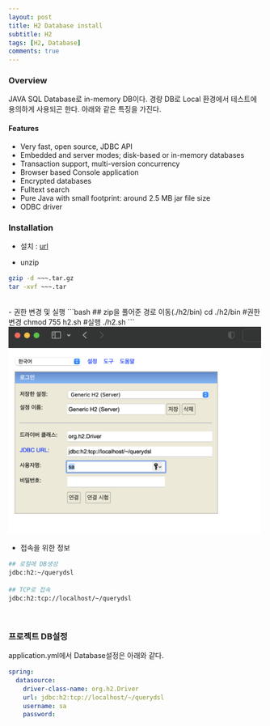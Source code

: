 ```yaml
---
layout: post
title: H2 Database install
subtitle: H2
tags: [H2, Database]
comments: true
---
```


### Overview
JAVA SQL Database로 in-memory DB이다. 경량 DB로 Local 환경에서 테스트에 용의하게 사용되곤 한다.
아래와 같은 특징을 가진다.
#### Features

- Very fast, open source, JDBC API
- Embedded and server modes; disk-based or in-memory databases
- Transaction support, multi-version concurrency
- Browser based Console application
- Encrypted databases
- Fulltext search
- Pure Java with small footprint: around 2.5 MB jar file size
- ODBC driver


### Installation

- 설치 : [url](https://www.h2database.com/html/main.html)

- unzip
```bash
gzip -d ~~~.tar.gz
tar -xvf ~~~.tar
```
<br>
- 권한 변경 및 실행
```bash
## zip을 풀어준 경로 이동(./h2/bin)
cd ./h2/bin
#권한 변경
chmod 755 h2.sh
#실행
./h2.sh
```
<br>
<img src="../assets/img/h2.png"  width="500px"/>

- 접속을 위한 정보

```bash
## 로컬에 DB생성
jdbc:h2:~/querydsl

## TCP로 접속
jdbc:h2:tcp://localhost/~/querydsl
```
<br>

### 프로젝트 DB설정
application.yml에서 Database설정은 아래와 같다.

```yaml
spring:
  datasource:
    driver-class-name: org.h2.Driver
    url: jdbc:h2:tcp://localhost/~/querydsl
    username: sa
    password:
```
<br>